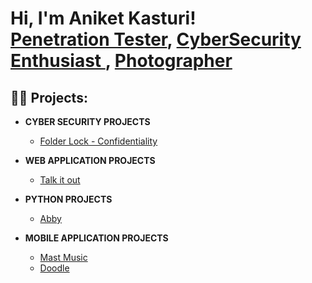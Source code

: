 <h1>Hi, I'm Aniket Kasturi! <br/><a href="https://github.com/Mr-Unencrypted-Soul">Penetration Tester</a>, <a href="https://www.linkedin.com/in/aniket-kasturi-4b783b1a4/">CyberSecurity Enthusiast </a>, <a href="https://www.instagram.com/42graphic.frames?igsh=MXVxbWQzeXE0MW9udA==">Photographer</a></h1>

<h2>👨‍💻 Projects:</h2>

- <b>CYBER SECURITY PROJECTS</b>
  - [Folder Lock - Confidentiality](https://github.com/Mr-Unencrypted-Soul/folderlock)

- <b> WEB APPLICATION PROJECTS</b>
  - [Talk it out](https://github.com/Mr-Unencrypted-Soul/talkitout) 

- <b>PYTHON PROJECTS</b>
  - [Abby](https://github.com/Mr-Unencrypted-Soul/abby)

- <b>MOBILE APPLICATION PROJECTS</b>
  - [Mast Music](https://github.com/Mr-Unencrypted-Soul/abby)
  - [Doodle](https://github.com/Mr-Unencrypted-Soul/doodle)


